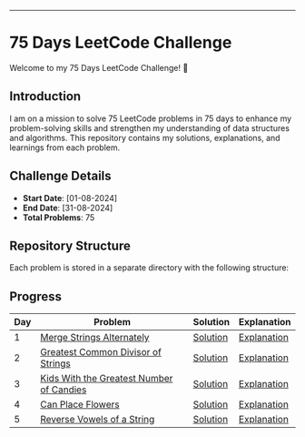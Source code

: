 

---

# 75 Days LeetCode Challenge

Welcome to my 75 Days LeetCode Challenge! 🚀

## Introduction

I am on a mission to solve 75 LeetCode problems in 75 days to enhance my problem-solving skills and strengthen my understanding of data structures and algorithms. This repository contains my solutions, explanations, and learnings from each problem.

## Challenge Details

- **Start Date**: [01-08-2024]
- **End Date**: [31-08-2024]
- **Total Problems**: 75

## Repository Structure

Each problem is stored in a separate directory with the following structure:

## Progress

| Day | Problem | Solution | Explanation |
|-----|---------|----------|-------------|
| 1   | [Merge Strings Alternately](./Day1/Merge_Strings_Alternatively.md) | [Solution](./Day1/P1mergeastring.py) | [Explanation](./Day1/Merge_Strings_Alternatively.md) |
| 2   | [Greatest Common Divisor of Strings](./Day2/Greatest_Common_Divisor_of_Strings.md) | [Solution](./Day2) | [Explanation](./Day2/Greatest_Common_Divisor_of_Strings.md) |
| 3   | [Kids With the Greatest Number of Candies](./Day3/Kids_With_the_Greatest_Number_of_Candies.md) | [Solution](./Day3/KidsWiththeGreatestNumberofCandies.py) | [Explanation](./Day3/Kids_With_the_Greatest_Number_of_Candies.md) |
| 4   | [Can Place Flowers](./Day4/canplaceflowers.md) | [Solution](./Day4/canplaceflowers.py) | [Explanation](./Day4/canplaceflowers.md) |
| 5   | [Reverse Vowels of a String](./Day5/ReverseVowelsofaString.py) | [Solution](./Day5/ReverseVowelsofaString.md) | [Explanation](./Day5/ReverseVowelsofaString.md)


